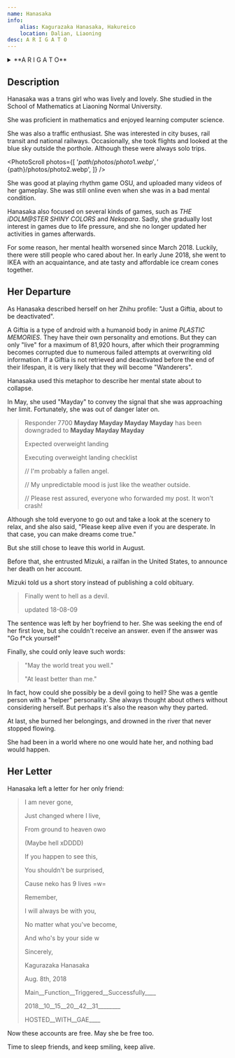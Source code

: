 ```yaml
---
name: Hanasaka
info:
    alias: Kagurazaka Hanasaka, Hakureico
    location: Dalian, Liaoning
desc: A R I G A T O
---
```


<!-- 本文的大部分引用原文都是英文，引用部分请仅修语法和可能造成误解的错误-->

<details>
<summary>**A R I G A T O**</summary>
> こんなちいさな星座なのに
>
> I'm such a small and insignificant constellation,
> 
> ココにいたこと 気付いてくれて
> 
> but you noticed that I was here.
> 
> ありがとう
> 
> Thank you.
</details>

## Description

Hanasaka was a trans girl who was lively and lovely.
She studied in the School of Mathematics at Liaoning Normal University.

She was proficient in mathematics and enjoyed learning computer science.

She was also a traffic enthusiast.
She was interested in city buses, rail transit and national railways.
Occasionally, she took flights and looked at the blue sky outside the porthole.
Although these were always solo trips.

<PhotoScroll photos={[
    '${path}/photos/photo1.webp',
    '${path}/photos/photo2.webp',
]} />

She was good at playing rhythm game OSU, and uploaded many videos of her gameplay.
She was still online even when she was in a bad mental condition.

Hanasaka also focused on several kinds of games,
such as *THE iDOLM@STER SHINY COLORS* and *Nekopara*.
Sadly, she gradually lost interest in games due to life pressure,
and she no longer updated her activities in games afterwards.

For some reason, her mental health worsened since March 2018. Luckily, there were still people who cared about her.
In early June 2018, she went to IKEA with an acquaintance, and ate tasty and affordable ice cream cones together.

## Her Departure

As Hanasaka described herself on her Zhihu profile: "Just a Giftia, about to be deactivated".

A Giftia is a type of android with a humanoid body in anime *PLASTIC MEMORIES*.
They have their own personality and emotions.
But they can only "live" for a maximum of 81,920 hours,
after which their programming becomes corrupted due to numerous failed attempts at overwriting old information.
If a Giftia is not retrieved and deactivated before the end of their lifespan, it is very likely that they will become "Wanderers". 

Hanasaka used this metaphor to describe her mental state about to collapse.

In May, she used "Mayday" to convey the signal that she was approaching her limit.
Fortunately, she was out of danger later on.

> Responder 7700 **Mayday Mayday Mayday Mayday** has been downgraded to **Mayday Mayday Mayday**
> 
> Expected overweight landing
> 
> Executing overweight landing checklist
>
> // I'm probably a fallen angel.
>
> // My unpredictable mood is just like the weather outside.
>
> // Please rest assured, everyone who forwarded my post. It won't crash!

Although she told everyone to go out and take a look at the scenery to relax,
and she also said, "Please keep alive even if you are desperate. In that case, you can make dreams come true."

But she still chose to leave this world in August.

Before that, she entrusted Mizuki, a railfan in the United States, to announce her death on her account.

Mizuki told us a short story instead of publishing a cold obituary.

> Finally went to hell as a devil.
> 
> updated 18-08-09

The sentence was left by her boyfriend to her.
She was seeking the end of her first love, but she couldn't receive an answer.
even if the answer was "Go f*ck yourself"

Finally, she could only leave such words:

> "May the world treat you well."
> 
> "At least better than me."

In fact, how could she possibly be a devil going to hell?
She was a gentle person with a "helper" personality.
She always thought about others without considering herself.
But perhaps it's also the reason why they parted.

At last, she burned her belongings, and drowned in the river that never stopped flowing.

<!-- 死亡原因可能是坠河，但并不能完全确定，因此使用模糊的处理方法（即也可以从比喻理解）。-->

She had been in a world where no one would hate her, and nothing bad would happen.

## Her Letter

Hanasaka left a letter for her only friend:

<!-- 这段话以下全部，包括结尾的两句祝愿，原文都是英文，中文是反向翻译的，请仅修可能造成误解或明显的非刻意语法错误，不大修-->

> I am never gone,
> 
> Just changed where I live,
> 
> From ground to heaven owo
> 
> (Maybe hell xDDDD)
> 
> If you happen to see this,
> 
> You shouldn't be surprised,
> 
> Cause neko has 9 lives =w=
> 
> Remember,
> 
> I will always be with you,
> 
> No matter what you've become,
> 
> And who's by your side w
>
> Sincerely,
> 
> Kagurazaka Hanasaka
> 
> Aug. 8th, 2018
>
> Main__Function__Triggered__Successfully____
> 
> 2018__10__15__20__42__31________
> 
> HOSTED__WITH__GAE____

Now these accounts are free. May she be free too.

Time to sleep friends, and keep smiling, keep alive.
